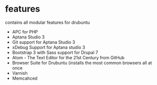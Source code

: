 # features
contains all modular  features for drubuntu
- APC for PHP
- Aptana Studio 3
- Git support for Aptana Studio 3
- xDebug Support for Aptana studio 3
- Bootstrap 3 with Sass support for Drupal 7
- Atom - The Text Editor for the 21st Century from GitHub
- Browser Suite for Drubuntu (installs the most common browsers all at once
- Varnish
- Memcahced

